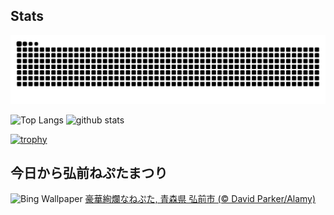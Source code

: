 ## Stats
<picture>
  <source media="(prefers-color-scheme: dark)" srcset="https://raw.githubusercontent.com/ba230t/ba230t/output/github-contribution-grid-snake-dark.svg">
  <source media="(prefers-color-scheme: light)" srcset="https://raw.githubusercontent.com/ba230t/ba230t/output/github-contribution-grid-snake.svg">
  <img alt="github contribution grid snake animation" src="https://raw.githubusercontent.com/ba230t/ba230t/output/github-contribution-grid-snake.svg">
</picture>

<p align="left">
  <img alt="Top Langs" height="150px" src="https://github-readme-stats.vercel.app/api/top-langs/?username=ba230t&layout=compact&theme=transparent" />
  <img alt="github stats" height="150px" src="https://github-readme-stats.vercel.app/api?username=ba230t&theme=transparent" />
</p>

[![trophy](https://github-profile-trophy.vercel.app/?username=ba230t&theme=transparent&column=7)](https://github.com/ryo-ma/github-profile-trophy)


<!-- Bing Wallpaper Start -->
## 今日から弘前ねぷたまつり
![Bing Wallpaper](https://www.bing.com/th?id=OHR.Nebuta2024_JA-JP7778073736_1920x1080.jpg&rf=LaDigue_1920x1080.jpg&pid=hp)
[豪華絢爛なねぷた, 青森県 弘前市 (© David Parker/Alamy)](https://www.bing.com/search?q=%E5%BC%98%E5%89%8D%E3%81%AD%E3%81%B7%E3%81%9F%E3%81%BE%E3%81%A4%E3%82%8A&form=hpcapt&filters=HpDate%3a%2220240731_1500%22)
<!-- Bing Wallpaper End -->

